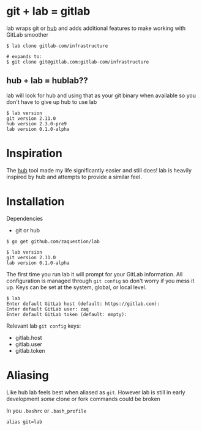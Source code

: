 # git + lab = gitlab

lab wraps git or [hub](https://github.com/github/hub) and adds additional features to make working with GitLab smoother

```
$ lab clone gitlab-com/infrastructure

# expands to:
$ git clone git@gitlab.com:gitlab-com/infrastructure
```

## hub + lab = hublab??

lab will look for hub and using that as your git binary when available so you don't have to give up hub to use lab
```
$ lab version
git version 2.11.0
hub version 2.3.0-pre9
lab version 0.1.0-alpha
```

# Inspiration

The [hub](https://github.com/github/hub) tool made my life significantly easier and still does! lab is heavily inspired by hub and attempts to provide a similar feel.

# Installation

Dependencies

* git or hub

```
$ go get github.com/zaquestion/lab

$ lab version
git version 2.11.0
lab version 0.1.0-alpha
```

The first time you run lab it will prompt for your GitLab information. All configuration is managed through `git config` so don't worry if you mess it up. Keys can be set at the system, global, or local level.
```
$ lab
Enter default GitLab host (default: https://gitlab.com):
Enter default GitLab user: zaq
Enter default GitLab token (default: empty):
```

Relevant lab `git config` keys:
* gitlab.host
* gitlab.user
* gitlab.token


# Aliasing

Like hub lab feels best when aliased as `git`. However lab is still in early development _some_ clone or fork commands could be broken

In you `.bashrc` or `.bash_profile`
```
alias git=lab
```
